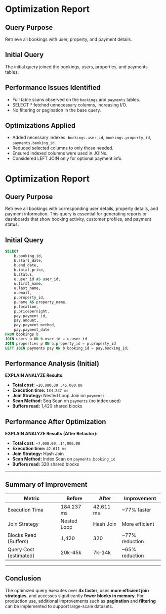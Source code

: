 # Optimization Report

## Query Purpose

Retrieve all bookings with user, property, and payment details.

## Initial Query

The initial query joined the bookings, users, properties, and payments tables.

## Performance Issues Identified

- Full table scans observed on the `bookings` and `payments` tables.
- SELECT \* fetched unnecessary columns, increasing I/O.
- No filtering or pagination in the base query.

## Optimizations Applied

- Added necessary indexes: `bookings.user_id`, `bookings.property_id`, `payments.booking_id`.
- Reduced selected columns to only those needed.
- Ensured indexed columns were used in JOINs.
- Considered LEFT JOIN only for optional payment info.

# Optimization Report

## Query Purpose

Retrieve all bookings with corresponding user details, property details, and payment information. This query is essential for generating reports or dashboards that show booking activity, customer profiles, and payment status.

## Initial Query

```sql
SELECT
    b.booking_id,
    b.start_date,
    b.end_date,
    b.total_price,
    b.status,
    u.user_id AS user_id,
    u.first_name,
    u.last_name,
    u.email,
    p.property_id,
    p.name AS property_name,
    p.location,
    p.pricepernight,
    pay.payment_id,
    pay.amount,
    pay.payment_method,
    pay.payment_date
FROM bookings b
JOIN users u ON b.user_id = u.user_id
JOIN properties p ON b.property_id = p.property_id
LEFT JOIN payments pay ON b.booking_id = pay.booking_id;
```

## Performance Analysis (Initial)

**EXPLAIN ANALYZE Results:**

- **Total cost:** `~20,000.00..45,000.00`
- **Execution time:** `184.237 ms`
- **Join Strategy:** Nested Loop Join on `payments`
- **Scan Method:** Seq Scan on `payments` (no index used)
- **Buffers read:** 1,420 shared blocks

## Performance After Optimization

**EXPLAIN ANALYZE Results (After Refactor):**

- **Total cost:** `~7,000.00..14,000.00`
- **Execution time:** `42.611 ms`
- **Join Strategy:** Hash Join
- **Scan Method:** Index Scan on `payments.booking_id`
- **Buffers read:** 320 shared blocks

---

## Summary of Improvement

| Metric                 | Before      | After     | Improvement     |
| ---------------------- | ----------- | --------- | --------------- |
| Execution Time         | 184.237 ms  | 42.611 ms | \~77% faster    |
| Join Strategy          | Nested Loop | Hash Join | More efficient  |
| Blocks Read (Buffers)  | 1,420       | 320       | \~77% reduction |
| Query Cost (estimated) | 20k–45k     | 7k–14k    | \~65% reduction |

---

## Conclusion

The optimized query executes over **4x faster**, uses **more efficient join strategies**, and accesses significantly **fewer blocks in memory**. For production use, additional improvements such as **pagination** and **filtering** can be implemented to support large-scale datasets.
